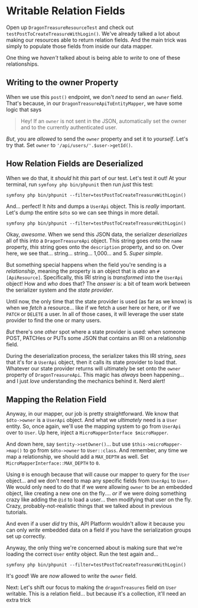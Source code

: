 # Writable Relation Fields

Open up `DragonTreasureResourceTest` and check out
`testPostToCreateTreasureWithLogin()`. We've already talked a lot about making our
resources able to return relation fields. And the main trick was simply to populate
those fields from inside our data mapper.

One thing we *haven't* talked about is being able to *write* to one of these
relationships.

## Writing to the owner Property

When we use this `post()` endpoint, we don't *need* to send an `owner` field.
That's because, in our `DragonTreasureApiToEntityMapper`, we have some logic that
says

> Hey! If an `owner` is not sent in the JSON, automatically set the owner and
> to the currently authenticated user.

*But*, you are *allowed* to send the `owner` property and set it to *yourself*. Let's
try that. Set `owner` to `'/api/users/'.$user->getId()`.

## How Relation Fields are Deserialized

When we do that, it *should* hit *this* part of our test. Let's test it out!
At your terminal, run `symfony php bin/phpunit` then run *just* this test:

```terminal-silent
symfony php bin/phpunit --filter=testPostToCreateTreasureWithLogin()
```

And... perfect! It *hits* and dumps a `UserApi` object. This is *really* important.
Let's dump the entire `$dto` so we can see things in more detail.

```terminal-silent
symfony php bin/phpunit --filter=testPostToCreateTreasureWithLogin()
```

Okay, *awesome*. When we send this JSON data, the serializer *deserializes* all of
this into a `DragonTreasureApi` object. This string goes onto the `name` property,
*this* string goes onto the `description` property, and so on. Over here, we see
that... string... string... 1,000... and 5. *Super simple*.

But something special happens when the field you're sending is a *relationship*,
meaning the property is an object that is *also* an `#[ApiResource]`. Specifically,
this IRI string is *transformed* into the `UserApi` object! How and *who* does that?
The *answer* is: a bit of team work between the serializer system and the *state
provider*.

Until now, the only time that the state provider is used (as far as we know) is when
we *fetch* a resource... like if we fetch a user here or here, or if we `PATCH` or
`DELETE` a user. In all of those cases, it will leverage the user state provider
to find the one or many users.

*But* there's one *other* spot where a state provider is used: when someone POST,
PATCHes or PUTs some JSON that contains an IRI on a relationship field.

During the deserialization process, the serializer takes this IRI string, *sees*
that it's for a `UserApi` object, then it calls its state provider to load that.
Whatever our state provider returns will ultimately be set onto the `owner` property
of `DragonTreasureApi`. This magic has *always* been happening... and I just *love*
understanding the mechanics behind it. Nerd alert!

## Mapping the Relation Field

Anyway, in our mapper, our job is pretty straightforward. We know that `$dto->owner`
is a `UserApi` object. And what we *ultimately* need is a `User` entity. So, once
again, we'll use the mapping system to go from `UserApi` over to `User`. Up here,
inject a `MicroMapperInterface $microMapper`.

And down here, say `$entity->setOwner()`... but use `$this->microMapper->map()` to
go from `$dto->owner` to `User::class`. And remember, any time we map a relationship,
we should add a `MAX_DEPTH` as well. Set `MicroMapperInterface::MAX_DEPTH` to `0`.

Using `0` is enough because that will cause our mapper to query for the `User` object...
and we don't need to map any specific fields from `UserApi` to `User.` We would only
need to do that if we were allowing `owner` to be an embedded object, like creating
a new one on the fly.... *or* if we were doing something crazy like adding the
`@id` to load a user... then modifying that user on the fly. Crazy,
probably-not-realistic things that we talked about in previous tutorials.

And even if a user *did* try this, API Platform wouldn't allow it because you can
only *write* embedded data on a field if you have the serialization groups set up
correctly.

Anyway, the only thing we're concerned about is making sure that we're loading the
correct `User` entity object. Run the test again and...

```terminal-silent
symfony php bin/phpunit --filter=testPostToCreateTreasureWithLogin()
```

It's *good*! We are *now* allowed to *write* the `owner` field.

Next: Let's shift our focus to making the `dragonTreasures` field on `User` writable.
This is a relation field... but because it's a collection, it'll need an extra trick
